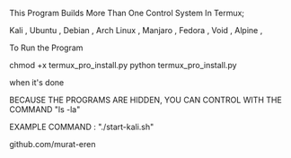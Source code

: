 This Program Builds More Than One Control System In Termux;




Kali ,
Ubuntu ,
Debian ,
Arch Linux ,
Manjaro ,
Fedora ,
Void ,
Alpine ,


To Run the Program


chmod +x termux_pro_install.py
python termux_pro_install.py


when it's done

BECAUSE THE PROGRAMS ARE HIDDEN, YOU CAN CONTROL WITH THE COMMAND "ls -la"






EXAMPLE COMMAND : "./start-kali.sh"




github.com/murat-eren
